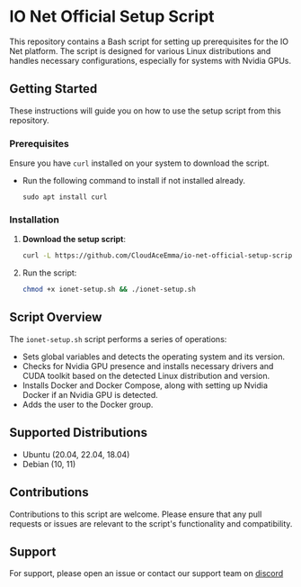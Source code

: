 # IO Net Official Setup Script

This repository contains a Bash script for setting up prerequisites for the IO Net platform. The script is designed for various Linux distributions and handles necessary configurations, especially for systems with Nvidia GPUs.

## Getting Started

These instructions will guide you on how to use the setup script from this repository.

### Prerequisites

Ensure you have `curl` installed on your system to download the script. 
- Run the following command to install if not installed already.<br>
     ```
     sudo apt install curl
     ``` 

### Installation

1. **Download the setup script**:

   ```bash
   curl -L https://github.com/CloudAceEmma/io-net-official-setup-script/raw/main/ionet-setup.sh -o ionet-setup.sh

2. Run the script:
   ```bash
   chmod +x ionet-setup.sh && ./ionet-setup.sh
   
## Script Overview

The `ionet-setup.sh` script performs a series of operations:

- Sets global variables and detects the operating system and its version.
- Checks for Nvidia GPU presence and installs necessary drivers and CUDA toolkit based on the detected Linux distribution and version.
- Installs Docker and Docker Compose, along with setting up Nvidia Docker if an Nvidia GPU is detected.
- Adds the user to the Docker group.

## Supported Distributions

- Ubuntu (20.04, 22.04, 18.04)
- Debian (10, 11)

## Contributions

Contributions to this script are welcome. Please ensure that any pull requests or issues are relevant to the script's functionality and compatibility.

## Support

For support, please open an issue or contact our support team on [discord](https://discord.gg/kqFzFK7fg2)
